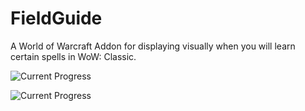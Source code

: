 # FieldGuide
A World of Warcraft Addon for displaying visually when you will learn certain spells in WoW: Classic.

![Current Progress](https://i.imgur.com/B4EOGgQ.png)

![Current Progress](https://i.imgur.com/ymiBdEc.png)
